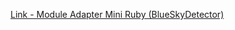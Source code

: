 [Link - Module Adapter Mini Ruby (BlueSkyDetector)](https://github.com/BlueSkyDetector/mruby_module_for_zabbix_agent)
